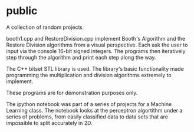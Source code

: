# public
A collection of random projects


booth1.cpp and RestoreDivision.cpp implement Booth's Algorithm and the Restore Division algorithms from a visual perspective.  Each ask the user to input via the console 16-bit signed integers. The programs then iteratively step through the algorithm and print each step along the way.

The C++ bitset STL library is used.  The library's basic functionality made programming the multiplication and division algorithms extremely to implement.  

These programs are for demonstration purposes only.

The ipython notebook was part of a series of projects for a Machine Learning class. The notebook looks at the perceptron algortithm under a series of problems, from easily classified data to data sets that are impossible to split accurately in 2D.
